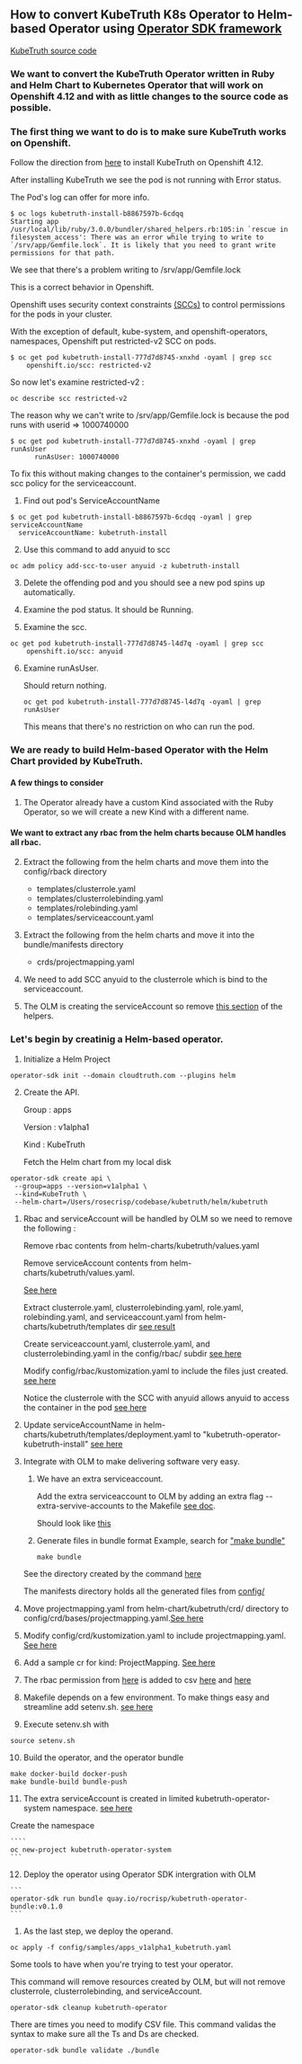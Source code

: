 ## How to convert KubeTruth K8s Operator to Helm-based Operator using [Operator SDK framework](https://sdk.operatorframework.io/docs/building-operators/helm/)

[KubeTruth source code](https://github.com/cloudtruth/kubetruth)

### We want to convert the KubeTruth Operator written in Ruby and Helm Chart to Kubernetes Operator that will work on Openshift 4.12 and with as little changes to the source code as possible.

### The first thing we want to do is to make sure KubeTruth works on Openshift.

Follow the direction from [here](https://docs.cloudtruth.com/integrations/kubernetes) to install KubeTruth on Openshift 4.12.

After installing KubeTruth we see the pod is not running with Error status. 

The Pod's log can offer for more info. 
   
````
$ oc logs kubetruth-install-b8867597b-6cdqq
Starting app
/usr/local/lib/ruby/3.0.0/bundler/shared_helpers.rb:105:in `rescue in filesystem_access': There was an error while trying to write to `/srv/app/Gemfile.lock`. It is likely that you need to grant write permissions for that path.
```` 
We see that there's a problem writing to /srv/app/Gemfile.lock

This is a correct behavior in Openshift.

Openshift uses security context constraints [(SCCs)](https://docs.openshift.com/container-platform/4.12/authentication/managing-security-context-constraints.html#security-context-constraints-about_configuring-internal-oauth) to control permissions for the pods in your cluster.

With the exception of default, kube-system, and openshift-operators, namespaces, Openshift put restricted-v2 SCC on pods.

````
$ oc get pod kubetruth-install-777d7d8745-xnxhd -oyaml | grep scc
    openshift.io/scc: restricted-v2
````

So now let's examine restricted-v2 :

````
oc describe scc restricted-v2
````
The reason why we can't write to /srv/app/Gemfile.lock is because the pod runs with userid => 1000740000

````
$ oc get pod kubetruth-install-777d7d8745-xnxhd -oyaml | grep runAsUser
      runAsUser: 1000740000
````

To fix this without making changes to the container's permission, we cadd scc policy for the serviceaccount.

1. Find out pod's ServiceAccountName

````
$ oc get pod kubetruth-install-b8867597b-6cdqq -oyaml | grep serviceAccountName
  serviceAccountName: kubetruth-install
````

2. Use this command to add anyuid to scc 

````
oc adm policy add-scc-to-user anyuid -z kubetruth-install
````

3. Delete the offending pod and you should see a new pod spins up automatically.

4. Examine the pod status. It should be Running.
5. Examine the scc.
````
oc get pod kubetruth-install-777d7d8745-l4d7q -oyaml | grep scc
    openshift.io/scc: anyuid
````
6. Examine runAsUser.
   
   Should return nothing.
   
   ````
   oc get pod kubetruth-install-777d7d8745-l4d7q -oyaml | grep runAsUser
   ````
   This means that there's no restriction on who can run the pod.

### We are ready to build Helm-based Operator with the Helm Chart provided by KubeTruth.

#### A few things to consider

1. The Operator already have a custom Kind associated with the Ruby Operator, so we will create a new Kind with a different name.
   
#### We want to extract any rbac from the helm charts because OLM handles all rbac.

2. Extract the following from the helm charts and move them into the config/rback directory
   * templates/clusterrole.yaml
   * templates/clusterrolebinding.yaml
   * templates/rolebinding.yaml
   * templates/serviceaccount.yaml

3. Extract the following from the helm charts and move it into the bundle/manifests directory
   * crds/projectmapping.yaml
   
4. We need to add SCC anyuid to the clusterrole which is bind to the serviceaccount.

5. The OLM is creating the serviceAccount so remove [this section](https://github.com/cloudtruth/kubetruth/blob/main/helm/kubetruth/templates/_helpers.tpl#L53-L62) of the helpers. 

### Let's begin by creatinig a Helm-based operator.

1. Initialize a Helm Project
````
operator-sdk init --domain cloudtruth.com --plugins helm
````
2. Create the API.

   Group : apps

   Version : v1alpha1

   Kind : KubeTruth

   Fetch the Helm chart from my local disk
````
operator-sdk create api \
 --group=apps --version=v1alpha1 \
 --kind=KubeTruth \
 --helm-chart=/Users/rosecrisp/codebase/kubetruth/helm/kubetruth
````
1. Rbac and serviceAccount will be handled by OLM so we need to remove the following :
    
    Remove rbac contents from helm-charts/kubetruth/values.yaml 
   
    Remove serviceAccount contents from helm-charts/kubetruth/values.yaml.
   
   [See here](https://github.com/rocrisp/kubetruth/blob/main/helm-charts/kubetruth/values.yaml) 
   
   Extract clusterrole.yaml, clusterrolebinding.yaml, role.yaml, rolebinding.yaml, and serviceaccount.yaml from helm-charts/kubetruth/templates dir [see result](https://github.com/rocrisp/kubetruth/tree/main/helm-charts/kubetruth/templates)
   
   Create serviceaccount.yaml, clusterrole.yaml, and clusterrolebinding.yaml in the config/rbac/ subdir [see here](https://github.com/rocrisp/kubetruth/tree/main/config/rbac)

   Modify config/rbac/kustomization.yaml to include the files just created. [see here](https://github.com/rocrisp/kubetruth/blob/main/config/rbac/kustomization.yaml#L20)

   Notice the clusterrole with the SCC with anyuid allows anyuid to access the container in the pod [see here](https://github.com/rocrisp/kubetruth/blob/main/config/rbac/kubetruth_install_clusterrole.yaml#L41)

2. Update serviceAccountName in helm-charts/kubetruth/templates/deployment.yaml to "kubetruth-operator-kubetruth-install" [see here](https://github.com/rocrisp/kubetruth/blob/main/helm-charts/kubetruth/templates/deployment.yaml#L27)
3. Integrate with OLM to make delivering software very easy. 

   1. We have an extra serviceaccount.
   
        Add the extra serviceaccount to OLM by adding an extra flag --extra-servive-accounts to the Makefile [see doc](https://sdk.operatorframework.io/docs/advanced-topics/multi-sa/).
        
        Should look like [this](https://github.com/rocrisp/kubetruth/blob/main/Makefile#L157)

   2. Generate files in bundle format Example, search for ["make bundle"](https://sdk.operatorframework.io/docs/olm-integration/generation/)
   
        ````
        make bundle
        ````
   See the directory created by the command [here](https://github.com/rocrisp/kubetruth/tree/main/bundle)

   The manifests directory holds all the generated files from [config/](https://github.com/rocrisp/kubetruth/tree/main/config)
4.  Move projectmapping.yaml from helm-chart/kubetruth/crd/ directory to config/crd/bases/projectmapping.yaml.[See here](https://github.com/rocrisp/kubetruth/tree/main/config/crd/bases)
5.  Modify config/crd/kustomization.yaml to include projectmapping.yaml. [See here](https://github.com/rocrisp/kubetruth/blob/main/config/crd/kustomization.yaml#L6)
6.  Add a sample cr for kind: ProjectMapping. [See here](https://github.com/rocrisp/kubetruth/blob/main/config/samples/apps_v1alpha1_projectmapping.yaml)
7.  The rbac permission from [here](https://github.com/cloudtruth/kubetruth/blob/981d3719a4e1ab6c70e9f8e6c41ed21da06d3acb/helm/kubetruth/values.yaml#L26) is added to csv [here](https://github.com/rocrisp/kubetruth/blob/main/bundle/manifests/kubetruth-operator.clusterserviceversion.yaml#L95) and [here](https://github.com/rocrisp/kubetruth/blob/main/bundle/manifests/kubetruth-operator.clusterserviceversion.yaml#L338)
8.  Makefile depends on a few environment. To make things easy and streamline add setenv.sh. [see here](https://github.com/rocrisp/kubetruth/blob/main/setenv.sh)
9.  Execute setenv.sh with
````
source setenv.sh
````
10.  Build the operator, and the operator bundle
````
make docker-build docker-push
make bundle-build bundle-push
````

11.  The extra serviceAccount is created in  limited kubetruth-operator-system namespace. [see here](https://github.com/rocrisp/kubetruth/blob/main/bundle/manifests/kubetruth-operator-kubetruth-install-clusterrolebinding_rbac.authorization.k8s.io_v1_clusterrolebinding.yaml#L13)

Create the namespace

    ````
    oc new-project kubetruth-operator-system
    ```
    
12.   Deploy the operator using Operator SDK intergration with OLM
   
    ```
    operator-sdk run bundle quay.io/rocrisp/kubetruth-operator-bundle:v0.1.0
    ```
1.  As the last step, we deploy the operand.
````
oc apply -f config/samples/apps_v1alpha1_kubetruth.yaml
````

Some tools to have when you're trying to test your operator.

This command will remove resources created by OLM, but will not remove clusterrole, clusterrolebinding, and serviceAccount.
````
operator-sdk cleanup kubetruth-operator
````

There are times you need to modify CSV file. This command validas the syntax to make sure all the Ts and Ds are checked.
````
operator-sdk bundle validate ./bundle
````